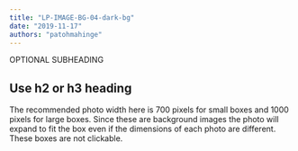 ```yaml
---
title: "LP-IMAGE-BG-04-dark-bg"
date: "2019-11-17"
authors: "patohmahinge"
---
```


OPTIONAL SUBHEADING

## Use h2 or h3 heading

The recommended photo width here is 700 pixels for small boxes and 1000 pixels for large boxes. Since these are background images the photo will expand to fit the box even if the dimensions of each photo are different. These boxes are not clickable.
